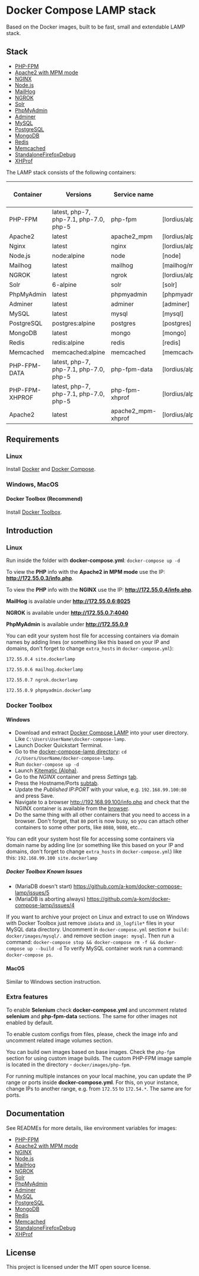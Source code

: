 # Docker Compose LAMP stack
Based on the Docker images, built to be fast, small and extendable LAMP stack.

## Stack
* [PHP-FPM](https://github.com/a-kom/alpine-php_fpm)
* [Apache2 with MPM mode](https://github.com/a-kom/alpine-apache)
* [NGINX](https://github.com/a-kom/alpine-nginx)
* [Node.js](https://github.com/nodejs/docker-node)
* [MailHog](https://github.com/mailhog/MailHog)
* [NGROK](https://github.com/a-kom/alpine-ngrok)
* [Solr](https://github.com/docker-solr/docker-solr)
* [PhpMyAdmin](https://github.com/phpmyadmin/docker)
* [Adminer](https://github.com/TimWolla/docker-adminer)
* [MySQL](https://github.com/docker-library/mysql)
* [PostgreSQL](https://github.com/docker-library/postgres)
* [MongoDB](https://github.com/docker-library/mongo)
* [Redis](https://github.com/docker-library/redis)
* [Memcached](https://github.com/docker-library/memcached)
* [StandaloneFirefoxDebug](https://github.com/SeleniumHQ/docker-selenium/tree/master/StandaloneFirefoxDebug)
* [XHProf](https://github.com/longxinH/xhprof)


The LAMP stack consists of the following containers:

| Container | Versions | Service name | Image | Enabled by default |
| --------- | -------- | ------------ | ----- | ------------------ |
| PHP-FPM                   | latest, php-7, php-7.1, php-7.0, php-5       | php-fpm                     | [lordius/alpine-php_fpm]                     | ✓ |
| Apache2                   | latest                                       | apache2_mpm                 | [lordius/alpine-apache]                      | ✓ |
| Nginx                     | latest                                       | nginx                       | [lordius/alpine-nginx]                       | ✓ |
| Node.js                   | node:alpine                                  | node                        | [node]                                       |   |
| Mailhog                   | latest                                       | mailhog                     | [mailhog/mailhog]                            | ✓ |
| NGROK                     | latest                                       | ngrok                       | [lordius/alpine-ngrok]                       | ✓ |
| Solr                      | 6-alpine                                     | solr                        | [solr]                                       |   |
| PhpMyAdmin                | latest                                       | phpmyadmin                  | [phpmyadmin/phpmyadmin]                      | ✓ |
| Adminer                   | latest                                       | adminer                     | [adminer]                                    |   |
| MySQL                     | latest                                       | mysql                       | [mysql]                                      | ✓ |
| PostgreSQL                | postgres:alpine                              | postgres                    | [postgres]                                   |   |
| MongoDB                   | latest                                       | mongo                       | [mongo]                                      |   |
| Redis                     | redis:alpine                                 | redis                       | [redis]                                      |   |
| Memcached                 | memcached:alpine                             | memcached                   | [memcached]                                  |   |
| PHP-FPM-DATA              | latest, php-7, php-7.1, php-7.0, php-5       | php-fpm-data                | [lordius/alpine-php_fpm]                     |   |
| PHP-FPM-XHPROF            | latest, php-7, php-7.1, php-7.0, php-5       | php-fpm-xhprof              | [lordius/alpine-php_fpm]                     |   |
| Apache2                   | latest                                       | apache2_mpm-xhprof          | [lordius/alpine-apache]                      |   |

## Requirements
### Linux

Install [Docker](https://docs.docker.com/engine/installation) and [Docker Compose](https://docs.docker.com/compose/install).

### Windows, MacOS
#### Docker Toolbox (Recommend)

Install [Docker Toolbox](https://docs.docker.com/toolbox/overview).

##  Introduction
### Linux
Run inside the folder with **docker-compose.yml**: `docker-compose up -d`

To view the **PHP** info with the **Apache2 in MPM mode** use the IP: **http://172.55.0.3/info.php**.

To view the **PHP** info with the **NGINX** use the IP: **http://172.55.0.4/info.php**.

**MailHog** is available under **http://172.55.0.6:8025**

**NGROK** is available under **http://172.55.0.7:4040**

**PhpMyAdmin** is available under **http://172.55.0.9**

You can edit your system host file for accessing containers via domain names by adding lines (or something like this based on your IP and domains, don't forget to change `extra_hosts` in `docker-compose.yml`):

`172.55.0.4 site.dockerlamp`

`172.55.0.6 mailhog.dockerlamp`

`172.55.0.7 ngrok.dockerlamp`

`172.55.0.9 phpmyadmin.dockerlamp`


### Docker Toolbox
#### Windows
* Download and extract [Docker Compose LAMP](https://github.com/a-kom/docker-compose-lamp/releases) into your user directory.
Like `C:\Users\UserName\docker-compose-lamp`.
* Launch Docker Quickstart Terminal.
* Go to the [docker-compose-lamp directory](/docs/screenshots/Docker-Quickstart-Terminal-LAMP-directory.jpg): `cd /c/Users/UserName/docker-compose-lamp`.
* Run `docker-compose up -d`
* Launch [Kitematic (Alpha)](/docs/screenshots/Kinematic-launch.jpg).
* Go to the *NGINX* container and press *Settings* [tab](/docs/screenshots/Kinematic-NGINX-check.jpg).
* Press the Hostname/Ports [subtab](/docs/screenshots/Kinematic-NGINX-Hostname-Ports.jpg).
* Update the *Published IP:PORT* with your value, e.g. `192.168.99.100:80` and press Save.
* Navigate to a browser http://192.168.99.100/info.php and check that the NGINX container is available from the [browser](/docs/screenshots/Docker-Compose-LAMP-check-in-browser.jpg).
* Do the same thing with all other containers that you need to access in a browser. Don't forget, that `80` port is now busy, so
you can attach other containers to some other ports, like `8080`, `9080`, etc...

You can edit your system host file for accessing some containers via domain name by adding line (or something like this based on your IP and domains, don't forget to change `extra_hosts` in `docker-compose.yml`) like this:
`192.168.99.100 site.dockerlamp`

##### Docker Toolbox Known Issues
* (MariaDB doesn't start) https://github.com/a-kom/docker-compose-lamp/issues/5
* (MariaDB is aborting always) https://github.com/a-kom/docker-compose-lamp/issues/4

If you want to archive your project on Linux and extract to use on Windows with Docker Toolbox just remove `ibdata` and `ib_logfile*` files in your MySQL data directory. Uncomment in `docker-compose.yml` section `# build: docker/images/mysql/.` and remove section `image: mysql`. Then run a command:
`docker-compose stop && docker-compose rm -f && docker-compose up --build -d`
To verify MySQL container work run a command:
`docker-compose ps`.


#### MacOS
Similar to Windows section instruction.

### Extra features

To enable **Selenium** check **docker-compose.yml** and uncomment related **selenium** and **php-fpm-data** sections.
The same for other images not enabled by default.

To enable custom configs from files, please, check the image info and uncomment related image volumes section.

You can build own images based on base images. Check the `php-fpm` section for using custom image builds. 
The custom PHP-FPM image sample is located in the directory - `docker/images/php-fpm`. 

For running multiple instances on your local machine, you can update the IP range or ports inside **docker-compose.yml**. For this, on your instance, change IPs to another range, e.g. from `172.55` to `172.54.*`. The same are for ports.


## Documentation
See READMEs for more details, like environment variables for images:

* [PHP-FPM](https://github.com/a-kom/alpine-php_fpm/blob/php-7/README.md)
* [Apache2 with MPM mode](https://github.com/a-kom/alpine-apache/blob/master/README.md)
* [NGINX](https://github.com/a-kom/alpine-nginx/blob/master/README.md)
* [Node.js](https://github.com/nodejs/docker-node)
* [MailHog](https://github.com/mailhog/MailHog/blob/master/README.md)
* [NGROK](https://github.com/a-kom/alpine-ngrok/blob/master/README.md)
* [Solr](https://github.com/docker-solr/docker-solr)
* [PhpMyAdmin](https://github.com/phpmyadmin/docker)
* [Adminer](https://github.com/TimWolla/docker-adminer)
* [MySQL](https://github.com/docker-library/mysql)
* [PostgreSQL](https://github.com/docker-library/postgres)
* [MongoDB](https://github.com/docker-library/mongo)
* [Redis](https://github.com/docker-library/redis)
* [Memcached](https://github.com/docker-library/memcached)
* [StandaloneFirefoxDebug](https://github.com/SeleniumHQ/docker-selenium/tree/master/StandaloneFirefoxDebug)
* [XHProf](https://github.com/longxinH/xhprof)

## License

This project is licensed under the MIT open source license.
